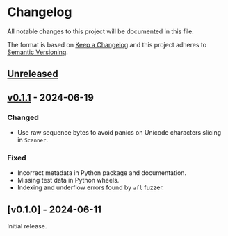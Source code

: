 # Changelog
All notable changes to this project will be documented in this file.

The format is based on [Keep a Changelog](http://keepachangelog.com/en/1.0.0/)
and this project adheres to [Semantic Versioning](http://semver.org/spec/v2.0.0.html).


## [Unreleased]
[Unreleased]: https://github.com/althonos/diced/compare/v0.1.1...HEAD


## [v0.1.1] - 2024-06-19
[v0.1.1]: https://github.com/althonos/diced/compare/v0.1.0...v0.1.1

### Changed
- Use raw sequence bytes to avoid panics on Unicode characters slicing in `Scanner`.

### Fixed
- Incorrect metadata in Python package and documentation.
- Missing test data in Python wheels.
- Indexing and underflow errors found by `afl` fuzzer.


## [v0.1.0] - 2024-06-11
[Unreleased]: https://github.com/althonos/diced/compare/11ad0d3...v0.1.0

Initial release.
